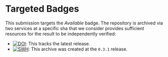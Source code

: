 # Targeted Badges

This submission targets the _Available_ badge. The repository is archived via two services at a specific sha that we consider provides sufficient resources for the result to be independently verified:
- [![DOI](https://zenodo.org/badge/233908281.svg)](https://zenodo.org/badge/latestdoi/233908281): This tracks the latest release.
- [![SWH](https://archive.softwareheritage.org/badge/origin/https://github.com/PPPI/POSIT.git/)](https://archive.softwareheritage.org/browse/origin/https://github.com/PPPI/POSIT.git/): This archive was created at the `0.3.1` release.
